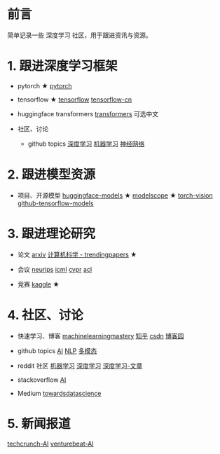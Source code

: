 # 前言
简单记录一些 深度学习 社区，用于跟进资讯与资源。
# 1. 跟进深度学习框架
 - pytorch ★
[pytorch](https://pytorch.org/)

 - tensorflow ★
[tensorflow](https://www.tensorflow.org/)
[tensorflow-cn](https://www.tensorflow.org/?hl=zh-cn)

 - huggingface transformers
[transformers](https://huggingface.co/docs/transformers/installation#offline-mode) 可选中文

 - 社区、讨论
   - github topics
[深度学习](https://github.com/topics/deep-learning)
[机器学习](https://github.com/topics/machine-learning)
[神经网络](https://github.com/topics/neural-network)


# 2. 跟进模型资源
 - 项目、开源模型
[huggingface-models](https://huggingface.co/models)  ★
[modelscope](https://www.modelscope.cn/) ★
[torch-vision](https://pytorch.org/vision/stable/index.html)
[github-tensorflow-models](https://github.com/tensorflow/models)


# 3. 跟进理论研究
 - 论文
[arxiv](https://arxiv.org/)
[计算机科学 - trendingpapers](https://trendingpapers.com/papers) ★

 - 会议
[neurips](https://neurips.cc/)
[icml](http://icml.cc/)
[cvpr](https://cvpr.thecvf.com/)
[acl](https://aclweb.org/)

 - 竞赛
[kaggle](https://www.kaggle.com/) ★


# 4. 社区、讨论
 - 快速学习、博客
[machinelearningmastery](https://machinelearningmastery.com/)
[知乎](https://www.zhihu.com/)
[csdn](https://www.csdn.net/)
[博客园](https://www.cnblogs.com/)

 - github topics
[AI](https://github.com/topics/ai)
[NLP](https://github.com/topics/natural-language-processing)
[多模态](https://github.com/topics/multimodal-learning)

 - reddit 社区
[机器学习](https://www.reddit.com/r/MachineLearning/)
[深度学习](https://www.reddit.com/r/deeplearning/)
[深度学习-文章](https://www.reddit.com/r/DeepLearningPapers/)

 - stackoverflow
[AI](https://stackoverflow.com/questions/tagged/ai)

 - Medium
[towardsdatascience](https://towardsdatascience.com/)


# 5. 新闻报道
[techcrunch-AI](https://techcrunch.com/tag/artificial-intelligence/)
[venturebeat-AI](https://venturebeat.com/category/ai/)

